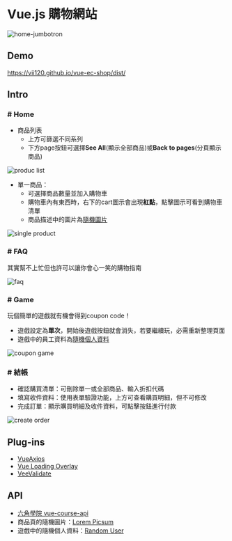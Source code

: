# Vue.js 購物網站

![home-jumbotron](https://i.imgur.com/IrMGOdv.png)

## Demo
https://vii120.github.io/vue-ec-shop/dist/

## Intro

### # Home

* 商品列表
    * 上方可篩選不同系列
    * 下方page按鈕可選擇**See All**(顯示全部商品)或**Back to pages**(分頁顯示商品)
    
![produc list](https://i.imgur.com/7Bro4VU.png)

* 單一商品：
     * 可選擇商品數量並加入購物車
     * 購物車內有東西時，右下的cart圖示會出現**紅點**，點擊圖示可看到購物車清單
     * 商品描述中的圖片為[隨機圖片](#api)

![single product](https://i.imgur.com/5yxFrAz.png)

### # FAQ

其實幫不上忙但也許可以讓你會心一笑的購物指南

![faq](https://i.imgur.com/McdKLH9.png)

### # Game

玩個簡單的遊戲就有機會得到coupon code！

* 遊戲設定為**單次**，開始後遊戲按鈕就會消失，若要繼續玩，必需重新整理頁面
* 遊戲中的員工資料為[隨機個人資料](#api)

![coupon game](https://i.imgur.com/b0MLJP7.png)

### # 結帳

* 確認購買清單：可刪除單一或全部商品、輸入折扣代碼
* 填寫收件資料：使用表單驗證功能，上方可查看購買明細，但不可修改
* 完成訂單：顯示購買明細及收件資料，可點擊按鈕進行付款

![create order](https://i.imgur.com/sbhIDph.png)

## Plug-ins
* [VueAxios](https://www.npmjs.com/package/vue-axios)
* [Vue Loading Overlay](https://github.com/ankurk91/vue-loading-overlay)
* [VeeValidate](https://github.com/baianat/vee-validate)

## API
* [六角學院 vue-course-api](https://github.com/hexschool/vue-course-api-wiki/wiki)
* 商品頁的隨機圖片：[Lorem Picsum](https://picsum.photos/)
* 遊戲中的隨機個人資料：[Random User](https://randomuser.me/)

